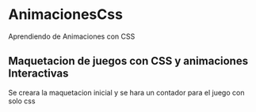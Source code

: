 # AnimacionesCss

Aprendiendo de Animaciones con CSS

## Maquetacion de juegos con CSS y animaciones Interactivas

Se creara la maquetacion inicial y se hara un contador para el juego con solo css
